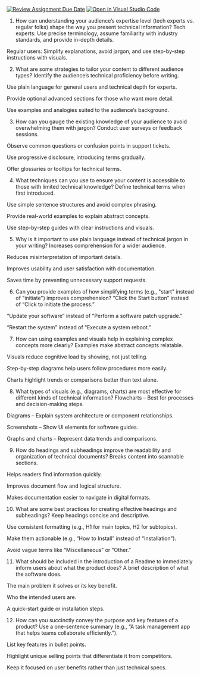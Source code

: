 [![Review Assignment Due Date](https://classroom.github.com/assets/deadline-readme-button-22041afd0340ce965d47ae6ef1cefeee28c7c493a6346c4f15d667ab976d596c.svg)](https://classroom.github.com/a/zsAR-pyY)
[![Open in Visual Studio Code](https://classroom.github.com/assets/open-in-vscode-2e0aaae1b6195c2367325f4f02e2d04e9abb55f0b24a779b69b11b9e10269abc.svg)](https://classroom.github.com/online_ide?assignment_repo_id=18951085&assignment_repo_type=AssignmentRepo)
1. How can understanding your audience’s expertise level (tech experts vs. regular folks) shape the way you present technical information?
Tech experts: Use precise terminology, assume familiarity with industry standards, and provide in-depth details.

Regular users: Simplify explanations, avoid jargon, and use step-by-step instructions with visuals.

2. What are some strategies to tailor your content to different audience types?
Identify the audience’s technical proficiency before writing.

Use plain language for general users and technical depth for experts.

Provide optional advanced sections for those who want more detail.

Use examples and analogies suited to the audience’s background.

3. How can you gauge the existing knowledge of your audience to avoid overwhelming them with jargon?
Conduct user surveys or feedback sessions.

Observe common questions or confusion points in support tickets.

Use progressive disclosure, introducing terms gradually.

Offer glossaries or tooltips for technical terms.

4. What techniques can you use to ensure your content is accessible to those with limited technical knowledge?
Define technical terms when first introduced.

Use simple sentence structures and avoid complex phrasing.

Provide real-world examples to explain abstract concepts.

Use step-by-step guides with clear instructions and visuals.

5. Why is it important to use plain language instead of technical jargon in your writing?
Increases comprehension for a wider audience.

Reduces misinterpretation of important details.

Improves usability and user satisfaction with documentation.

Saves time by preventing unnecessary support requests.

6. Can you provide examples of how simplifying terms (e.g., "start" instead of "initiate") improves comprehension?
“Click the Start button” instead of “Click to initiate the process.”

“Update your software” instead of “Perform a software patch upgrade.”

“Restart the system” instead of “Execute a system reboot.”

7. How can using examples and visuals help in explaining complex concepts more clearly?
Examples make abstract concepts relatable.

Visuals reduce cognitive load by showing, not just telling.

Step-by-step diagrams help users follow procedures more easily.

Charts highlight trends or comparisons better than text alone.

8. What types of visuals (e.g., diagrams, charts) are most effective for different kinds of technical information?
Flowcharts – Best for processes and decision-making steps.

Diagrams – Explain system architecture or component relationships.

Screenshots – Show UI elements for software guides.

Graphs and charts – Represent data trends and comparisons.

9. How do headings and subheadings improve the readability and organization of technical documents?
Breaks content into scannable sections.

Helps readers find information quickly.

Improves document flow and logical structure.

Makes documentation easier to navigate in digital formats.

10. What are some best practices for creating effective headings and subheadings?
Keep headings concise and descriptive.

Use consistent formatting (e.g., H1 for main topics, H2 for subtopics).

Make them actionable (e.g., “How to Install” instead of “Installation”).

Avoid vague terms like “Miscellaneous” or “Other.”

11. What should be included in the introduction of a Readme to immediately inform users about what the product does?
A brief description of what the software does.

The main problem it solves or its key benefit.

Who the intended users are.

A quick-start guide or installation steps.

12. How can you succinctly convey the purpose and key features of a product?
Use a one-sentence summary (e.g., “A task management app that helps teams collaborate efficiently.”).

List key features in bullet points.

Highlight unique selling points that differentiate it from competitors.

Keep it focused on user benefits rather than just technical specs.

